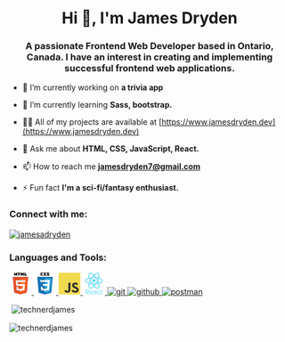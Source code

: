 <h1 align="center">Hi 👋, I'm James Dryden</h1>
<h3 align="center">A passionate Frontend Web Developer based in Ontario, Canada. I have an interest in creating and implementing successful frontend web applications.</h3>

- 🔭 I’m currently working on **a trivia app**

- 🌱 I’m currently learning **Sass, bootstrap.**

- 👨‍💻 All of my projects are available at [https://www.jamesdryden.dev](https://www.jamesdryden.dev)

- 💬 Ask me about **HTML, CSS, JavaScript, React.**

- 📫 How to reach me **jamesdryden7@gmail.com**

- ⚡ Fun fact **I'm a sci-fi/fantasy enthusiast.**

<h3 align="left">Connect with me:</h3>
<p align="left">
<a href="https://linkedin.com/in/jamesadryden" target="blank"><img align="center" src="https://raw.githubusercontent.com/rahuldkjain/github-profile-readme-generator/master/src/images/icons/Social/linked-in-alt.svg" alt="jamesadryden" height="30" width="40" /></a>
</p>

<h3 align="left">Languages and Tools:</h3>
<p align="left"> <a href="https://www.w3.org/html/" target="_blank" rel="noreferrer"> <img src="https://raw.githubusercontent.com/devicons/devicon/master/icons/html5/html5-original-wordmark.svg" alt="html5" width="40" height="40"/> </a> <a href="https://www.w3schools.com/css/" target="_blank" rel="noreferrer"> <img src="https://raw.githubusercontent.com/devicons/devicon/master/icons/css3/css3-original-wordmark.svg" alt="css3" width="40" height="40"/> </a> <a href="https://developer.mozilla.org/en-US/docs/Web/JavaScript" target="_blank" rel="noreferrer"> <img src="https://raw.githubusercontent.com/devicons/devicon/master/icons/javascript/javascript-original.svg" alt="javascript" width="40" height="40"/> </a> <a href="https://reactjs.org/" target="_blank" rel="noreferrer"> <img src="https://raw.githubusercontent.com/devicons/devicon/master/icons/react/react-original-wordmark.svg" alt="react" width="40" height="40"/> </a> <a href="https://git-scm.com/" target="_blank" rel="noreferrer"> <img src="https://www.vectorlogo.zone/logos/git-scm/git-scm-icon.svg" alt="git" width="40" height="40"/> <a href="https://github.com/" target="_blank" rel="noreferrer"> <img src="https://img.icons8.com/material-outlined/48/000000/github.png" alt="github" width="40" height="40"/> </a></a> <a href="https://postman.com" target="_blank" rel="noreferrer"> <img src="https://www.vectorlogo.zone/logos/getpostman/getpostman-icon.svg" alt="postman" width="40" height="40"/> </a></p>

<p>&nbsp;<img align="center" src="https://github-readme-stats.vercel.app/api?username=technerdjames&show_icons=true&locale=en" alt="technerdjames" /></p>

<p><img align="center" src="https://github-readme-streak-stats.herokuapp.com/?user=technerdjames&" alt="technerdjames" /></p>

